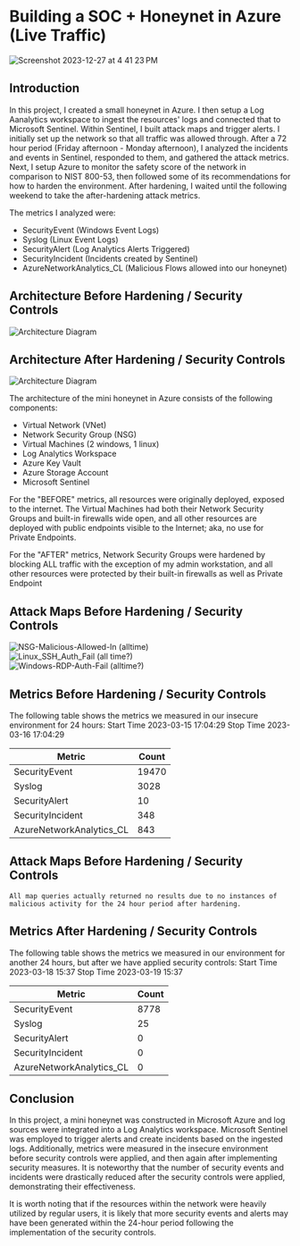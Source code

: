 # Building a SOC + Honeynet in Azure (Live Traffic)
![Screenshot 2023-12-27 at 4 41 23 PM](https://github.com/jj230/Azure-SOC/assets/93885534/6e195d27-ee5a-40a8-95b0-5476f3e06b69)


## Introduction

In this project, I created a small honeynet in Azure. I then setup a Log Aanalytics workspace to ingest the resources' logs and connected that to Microsoft Sentinel. Within Sentinel, I built attack maps and trigger alerts. I initially set up the network so that all traffic was allowed through. After a 72 hour period (Friday afternoon - Monday afternoon), I analyzed the incidents and events in Sentinel, responded to them, and gathered the attack metrics. Next, I setup Azure to monitor the safety score of the network in comparison to NIST 800-53, then followed some of its recommendations for how to harden the environment. After hardening, I waited until the following weekend to take the after-hardening attack metrics. 

The metrics I analyzed were:
- SecurityEvent (Windows Event Logs)
- Syslog (Linux Event Logs)
- SecurityAlert (Log Analytics Alerts Triggered)
- SecurityIncident (Incidents created by Sentinel)
- AzureNetworkAnalytics_CL (Malicious Flows allowed into our honeynet)

## Architecture Before Hardening / Security Controls
![Architecture Diagram](https://i.imgur.com/aBDwnKb.jpg)

## Architecture After Hardening / Security Controls
![Architecture Diagram](https://i.imgur.com/YQNa9Pp.jpg)

The architecture of the mini honeynet in Azure consists of the following components:

- Virtual Network (VNet)
- Network Security Group (NSG)
- Virtual Machines (2 windows, 1 linux)
- Log Analytics Workspace
- Azure Key Vault
- Azure Storage Account
- Microsoft Sentinel

For the "BEFORE" metrics, all resources were originally deployed, exposed to the internet. The Virtual Machines had both their Network Security Groups and built-in firewalls wide open, and all other resources are deployed with public endpoints visible to the Internet; aka, no use for Private Endpoints.

For the "AFTER" metrics, Network Security Groups were hardened by blocking ALL traffic with the exception of my admin workstation, and all other resources were protected by their built-in firewalls as well as Private Endpoint

## Attack Maps Before Hardening / Security Controls
![NSG-Malicious-Allowed-In (alltime)](https://github.com/jj230/Azure-SOC/assets/93885534/5b8bb2fb-ffc5-4aa0-a8c0-5aa3d60aa6ad)
 <br>
![Linux_SSH_Auth_Fail (all time?)](https://github.com/jj230/Azure-SOC/assets/93885534/248fdc7a-5286-4c7c-aead-434d843dd970)<br>
![Windows-RDP-Auth-Fail (alltime?)](https://github.com/jj230/Azure-SOC/assets/93885534/9852eeac-bc84-490f-8e17-331bfccee7d8)<br>

## Metrics Before Hardening / Security Controls

The following table shows the metrics we measured in our insecure environment for 24 hours:
Start Time 2023-03-15 17:04:29
Stop Time 2023-03-16 17:04:29

| Metric                   | Count
| ------------------------ | -----
| SecurityEvent            | 19470
| Syslog                   | 3028
| SecurityAlert            | 10
| SecurityIncident         | 348
| AzureNetworkAnalytics_CL | 843

## Attack Maps Before Hardening / Security Controls

```All map queries actually returned no results due to no instances of malicious activity for the 24 hour period after hardening.```

## Metrics After Hardening / Security Controls

The following table shows the metrics we measured in our environment for another 24 hours, but after we have applied security controls:
Start Time 2023-03-18 15:37
Stop Time	2023-03-19 15:37

| Metric                   | Count
| ------------------------ | -----
| SecurityEvent            | 8778
| Syslog                   | 25
| SecurityAlert            | 0
| SecurityIncident         | 0
| AzureNetworkAnalytics_CL | 0

## Conclusion

In this project, a mini honeynet was constructed in Microsoft Azure and log sources were integrated into a Log Analytics workspace. Microsoft Sentinel was employed to trigger alerts and create incidents based on the ingested logs. Additionally, metrics were measured in the insecure environment before security controls were applied, and then again after implementing security measures. It is noteworthy that the number of security events and incidents were drastically reduced after the security controls were applied, demonstrating their effectiveness.

It is worth noting that if the resources within the network were heavily utilized by regular users, it is likely that more security events and alerts may have been generated within the 24-hour period following the implementation of the security controls.
